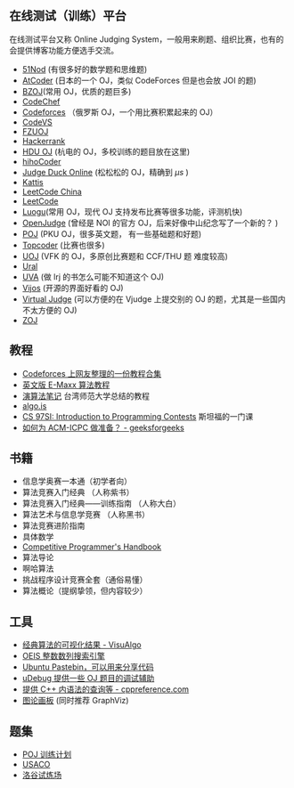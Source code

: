 ## 在线测试（训练）平台

在线测试平台又称 Online Judging System，一般用来刷题、组织比赛，也有的会提供博客功能方便选手交流。

- [51Nod](https://www.51nod.com/) (有很多好的数学题和思维题) 
- [AtCoder](https://atcoder.jp/) (日本的一个 OJ，类似 CodeForces 但是也会放 JOI 的题)
- [BZOJ](https://www.lydsy.com/JudgeOnline/)(常用 OJ，优质的题巨多)
- [CodeChef](https://codechef.com/)
- [Codeforces](https://codeforces.com/) （俄罗斯 OJ，一个用比赛积累起来的 OJ）
- [CodeVS](http://www.codevs.cn/)
- [FZUOJ](http://acm.fzu.edu.cn/)
- [Hackerrank](https://www.hackerrank.com/)
- [HDU OJ](http://acm.hdu.edu.cn/) (杭电的 OJ，多校训练的题目放在这里)
- [hihoCoder](https://hihocoder.com/)
- [Judge Duck Online](https://duck.ac/) (松松松的 OJ，精确到 $\mu s$ )
- [Kattis](https://open.kattis.com/)
- [LeetCode China](https://leetcode-cn.com/)
- [LeetCode](https://leetcode.com/)
- [Luogu](http://www.luogu.org/)(常用 OJ，现代 OJ 支持发布比赛等很多功能，评测机快)
- [OpenJudge](http://openjudge.cn/) (曾经是 NOI 的官方 OJ，后来好像中山纪念写了一个新的？ )
- [POJ](http://poj.org/) (PKU OJ，很多英文题， 有一些基础题和好题)
- [Topcoder](https://www.topcoder.com/) (比赛也很多)
- [UOJ](http://uoj.ac/) (VFK 的 OJ，多原创比赛题和 CCF/THU 题 难度较高)
- [Ural](http://acm.timus.ru/)
- [UVA](https://uva.onlinejudge.org/) (做 lrj 的书怎么可能不知道这个 OJ)
- [Vijos](https://vijos.org/) (开源的界面好看的 OJ)
- [Virtual Judge](https://vjudge.net/) (可以方便的在 Vjudge 上提交别的 OJ 的题，尤其是一些国内不太方便的 OJ)
- [ZOJ](http://acm.zju.edu.cn/onlinejudge/)

## 教程

- [Codeforces 上网友整理的一份教程合集](http://codeforces.com/blog/entry/57282)
- [英文版 E-Maxx 算法教程](https://cp-algorithms.com/)
- [演算法笔记](http://www.csie.ntnu.edu.tw/~u91029/) 台湾师范大学总结的教程
- [algo.is](https://algo.is/t-414-aflv-competitive-programming-course-2016/)
- [CS 97SI: Introduction to Programming Contests](http://web.stanford.edu/class/cs97si/) 斯坦福的一门课
- [如何为 ACM-ICPC 做准备？ - geeksforgeeks](https://www.geeksforgeeks.org/how-to-prepare-for-acm-icpc/)

## 书籍

- 信息学奥赛一本通（初学者向）
- 算法竞赛入门经典 （人称紫书）
- 算法竞赛入门经典——训练指南 （人称大白）
- 算法艺术与信息学竞赛 （人称黑书）
- 算法竞赛进阶指南
- 具体数学 
- [Competitive Programmer's Handbook](https://cses.fi/book/index.html)
- 算法导论
- 啊哈算法
- 挑战程序设计竞赛全套（通俗易懂）
- 算法概论（提纲挚领，但内容较少）

## 工具

- [经典算法的可视化结果 - VisuAlgo](https://visualgo.net/en)
- [OEIS 整数数列搜索引擎](https://oeis.org)
- [Ubuntu Pastebin，可以用来分享代码](https://paste.ubuntu.com)
- [uDebug 提供一些 OJ 题目的调试辅助](https://www.udebug.com)
- [提供 C++ 内语法的查询等 - cppreference.com](https://zh.cppreference.com/w/)
- [图论画板](https://csacademy.com/app/graph_editor/) (同时推荐 GraphViz)

## 题集

- [POJ 训练计划](http://blog.csdn.net/skywalkert/article/details/46594541)
- [USACO](http://train.usaco.org/usacogate)
- [洛谷试炼场](https://www.luogu.org/training/mainpage)
